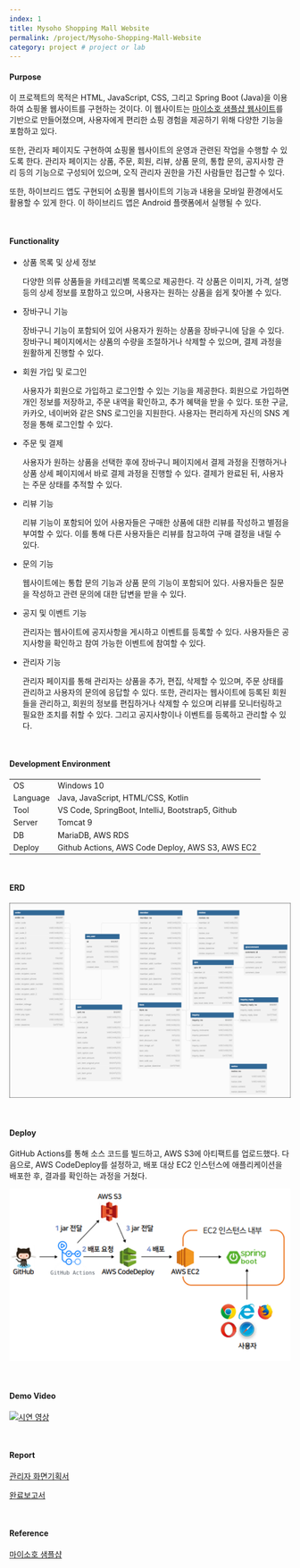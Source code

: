 ```yaml
---
index: 1
title: Mysoho Shopping Mall Website
permalink: /project/Mysoho-Shopping-Mall-Website
category: project # project or lab
---
```


#### **Purpose**

이 프로젝트의 목적은 HTML, JavaScript, CSS, 그리고 Spring Boot (Java)을 이용하여 쇼핑몰 웹사이트를 구현하는 것이다. 이 웹사이트는 [마이소호 샘플샵 웹사이트](https://sohonara.mysoho.com/)를 기반으로 만들어졌으며, 사용자에게 편리한 쇼핑 경험을 제공하기 위해 다양한 기능을 포함하고 있다.

또한, 관리자 페이지도 구현하여 쇼핑몰 웹사이트의 운영과 관련된 작업을 수행할 수 있도록 한다. 관리자 페이지는 상품, 주문, 회원, 리뷰, 상품 문의, 통합 문의, 공지사항 관리 등의 기능으로 구성되어 있으며, 오직 관리자 권한을 가진 사람들만 접근할 수 있다.

또한, 하이브리드 앱도 구현되어 쇼핑몰 웹사이트의 기능과 내용을 모바일 환경에서도 활용할 수 있게 한다. 이 하이브리드 앱은 Android 플랫폼에서 실행될 수 있다.

<br>

#### **Functionality**

- 상품 목록 및 상세 정보

  다양한 의류 상품들을 카테고리별 목록으로 제공한다. 각 상품은 이미지, 가격, 설명 등의 상세 정보를 포함하고 있으며, 사용자는 원하는 상품을 쉽게 찾아볼 수 있다.

- 장바구니 기능

  장바구니 기능이 포함되어 있어 사용자가 원하는 상품을 장바구니에 담을 수 있다. 장바구니 페이지에서는 상품의 수량을 조절하거나 삭제할 수 있으며, 결제 과정을 원활하게 진행할 수 있다.

- 회원 가입 및 로그인

  사용자가 회원으로 가입하고 로그인할 수 있는 기능을 제공한다. 회원으로 가입하면 개인 정보를 저장하고, 주문 내역을 확인하고, 추가 혜택을 받을 수 있다. 또한 구글, 카카오, 네이버와 같은 SNS 로그인을 지원한다. 사용자는 편리하게 자신의 SNS 계정을 통해 로그인할 수 있다.

- 주문 및 결제

  사용자가 원하는 상품을 선택한 후에 장바구니 페이지에서 결제 과정을 진행하거나 상품 상세 페이지에서 바로 결제 과정을 진행할 수 있다. 결제가 완료된 뒤, 사용자는 주문 상태를 추적할 수 있다.

- 리뷰 기능

  리뷰 기능이 포함되어 있어 사용자들은 구매한 상품에 대한 리뷰를 작성하고 별점을 부여할 수 있다. 이를 통해 다른 사용자들은 리뷰를 참고하여 구매 결정을 내릴 수 있다.

- 문의 기능

  웹사이트에는 통합 문의 기능과 상품 문의 기능이 포함되어 있다. 사용자들은 질문을 작성하고 관련 문의에 대한 답변을 받을 수 있다.

- 공지 및 이벤트 기능

  관리자는 웹사이트에 공지사항을 게시하고 이벤트를 등록할 수 있다. 사용자들은 공지사항을 확인하고 참여 가능한 이벤트에 참여할 수 있다.

- 관리자 기능

  관리자 페이지를 통해 관리자는 상품을 추가, 편집, 삭제할 수 있으며, 주문 상태를 관리하고 사용자의 문의에 응답할 수 있다. 또한, 관리자는 웹사이트에 등록된 회원들을 관리하고, 회원의 정보를 편집하거나 삭제할 수 있으며 리뷰를 모니터링하고 필요한 조치를 취할 수 있다. 그리고 공지사항이나 이벤트를 등록하고 관리할 수 있다.

<br>

#### **Development Environment**

<table>
  <tbody>
    <tr>
      <td>OS</td>
      <td>Windows 10</td>
    </tr>
    <tr>
      <td>Language</td>
      <td>Java, JavaScript, HTML/CSS, Kotlin</td>
    </tr>
    <tr>
      <td>Tool</td>
      <td>VS Code, SpringBoot, IntelliJ, Bootstrap5, Github</td>
    </tr>
    <tr>
      <td>Server</td>
      <td>Tomcat 9</td>
    </tr>
    <tr>
      <td>DB</td>
      <td>MariaDB, AWS RDS</td>
    </tr>
    <tr>
      <td>Deploy</td>
      <td>Github Actions, AWS Code Deploy, AWS S3, AWS EC2</td>
    </tr>
  </tbody>
</table>

<br>

#### **ERD**

![Figure2](/assets/project/Mysoho-Shopping-Mall-Website/Figure1.PNG)

<br>

#### **Deploy**

GitHub Actions를 통해 소스 코드를 빌드하고, AWS S3에 아티팩트를 업로드했다. 다음으로, AWS CodeDeploy를 설정하고, 배포 대상 EC2 인스턴스에 애플리케이션을 배포한 후, 결과를 확인하는 과정을 거쳤다.

![Figure2](/assets/project/Mysoho-Shopping-Mall-Website/Figure2.PNG)

<br>

#### **Demo Video**

[![시연 영상](http://img.youtube.com/vi/A38tptt7irM/0.jpg)](https://www.youtube.com/watch?v=A38tptt7irM)

<br>

#### **Report**

[관리자 화면기획서](https://github.com/psk910903/mySohoAdmin/blob/main/화면기획서-관리자.pdf)

[완료보고서](https://github.com/psk910903/mySohoAdmin/blob/main/mysoho완료보고서.pdf)

<br>

#### **Reference**

[마이소호 샘플샵](https://sohonara.mysoho.com/)
